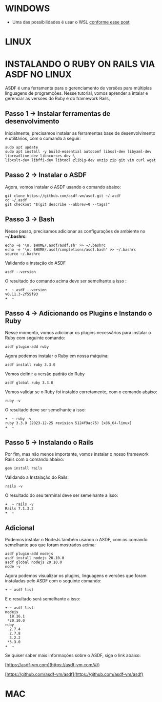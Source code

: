 # WINDOWS

- Uma das possibilidades é usar o WSL [conforme esse post](https://rubyonrails.club/posts/como-instalar-o-wsl-no-windows-11)

# LINUX

# INSTALANDO O RUBY ON RAILS VIA ASDF NO LINUX

ASDF é uma ferramenta para o gerenciamento de versões para múltiplas linguagens de programções.
Nesse tutorial, vomos aprender a intalar e gerenciar as versões do Ruby e do framework Rails,


## Passo 1 -> Instalar ferramentas de desenvolvimento

Inicialmente, precisamos instalar as ferramentas base de desenvolvimento e utilitários, com o comando a seguir:

    sudo apt update
    sudo apt install -y build-essential autoconf libssl-dev libyaml-dev libreadline-dev libncurses-dev \  
    libxslt-dev libffi-dev libtool zlib1g-dev unzip zip git vim curl wget

## Passo 2 -> Instalar o ASDF

Agora, vomos instalar o ASDF usando o comando abaixo:

    git clone https://github.com/asdf-vm/asdf.git ~/.asdf
    cd ~/.asdf  
    git checkout "$(git describe --abbrev=0 --tags)"

## Passo 3 -> Bash

Nesse passo, precisamos adicionar as configurações de ambiente no **~/.bashrc**:

    echo -e '\n. $HOME/.asdf/asdf.sh' >> ~/.bashrc  
    echo -e '\n. $HOME/.asdf/completions/asdf.bash' >> ~/.bashrc
    source ~/.bashrc

Validando a instação do ASDF

    asdf --version

O resultado do comando acima deve ser semelhante a isso :

    ➜  ~ asdf --version
    v0.11.3-2f55f93
    ➜  ~ 

## Passo 4 -> Adicionando os Plugins  e Instando o Ruby

Nesse momento, vomos adicionar os plugins necessários para instalar o Ruby com seguinte comando:

    asdf plugin-add ruby
 
Agora podemos instalar o Ruby em nossa máquina: 

    asdf install ruby 3.3.0
    
Vomos definir a versão padrão do Ruby

    asdf global ruby 3.3.0

Vomos validar se o Ruby foi instaldo corretamente, com o comando abaixo:

    ruby -v
O resultado deve ser semelhante a isso: 

    ➜  ~ ruby -v
    ruby 3.3.0 (2023-12-25 revision 5124f9ac75) [x86_64-linux]
    ➜  ~

## Passo 5 -> Instalando o Rails
Por fim, mas não menos importante, vomos instalar o nosso framework Rails com o comando abaixo:

    gem install rails
    
Validando a Instalação do Rails:

    rails -v
    
  O resultado do seu terminal deve ser semelhante a isso:

    ➜  ~ rails -v
    Rails 7.1.3.2
    ➜  ~ 

  
## Adicional
Podemos instalar o NodeJs também usando o ASDF, com os comando semelhante aos que foram mostrados acima:

    asdf plugin-add nodejs
    asdf install nodejs 20.10.0
    asdf global nodejs 20.10.0
    node -v

Agora podemos visualizar os plugins, linguagens e versões que foram instaladas pelo ASDF com o seguinte comando:

    ➜ ~ asdf list  
    
E o resultado será semelhante a isso:

    ➜ ~ asdf list                                                         
    nodejs
      18.16.1
     *20.10.0
    ruby
      2.7.4
      2.7.8
      3.2.2
     *3.3.0
    ➜  ~ 

Se quiser saber mais informações sobre o ASDF, siga o link abaixo:

[https://asdf-vm.com](https://asdf-vm.com/#/)

[https://github.com/asdf-vm/asdf](https://github.com/asdf-vm/asdf)

# MAC

